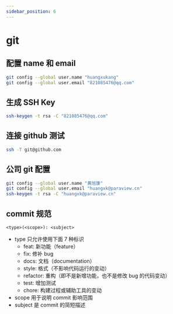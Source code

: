 ```yaml
---
sidebar_position: 6
---
```


# git

## 配置 name 和 email

```bash
git config --global user.name "huangxukang"
git config --global user.email "821085476@qq.com"
```

## 生成 SSH Key

```bash
ssh-keygen -t rsa -C "821085476@qq.com"
```

## 连接 github 测试

```bash
ssh -T git@github.com
```

## 公司 git 配置

```bash
git config --global user.name "黄旭康"
git config --global user.email "huangxk@paraview.cn"
ssh-keygen -t rsa -C "huangxk@paraview.cn"
```

## commit 规范

`<type>(<scope>): <subject>`

-   type 只允许使用下面 7 种标识
    -   feat: 新功能（feature）
    -   fix: 修补 bug
    -   docs: 文档（documentation）
    -   style: 格式（不影响代码运行的变动）
    -   refactor: 重构（即不是新增功能，也不是修改 bug 的代码变动）
    -   test: 增加测试
    -   chore: 构建过程或辅助工具的变动
-   scope 用于说明 commit 影响范围
-   subject 是 commit 的简短描述
